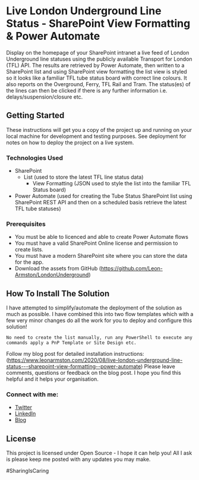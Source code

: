 # Live London Underground Line Status - SharePoint View Formatting & Power Automate

Display on the homepage of your SharePoint intranet a live feed of London Underground line statuses using the publicly available Transport for London (TFL) API. The results are retrieved by Power Automate, then written to a SharePoint list and using SharePoint view formatting the list view is styled so it looks like a familiar TFL tube status board with correct line colours. It also reports on the Overground, Ferry, TFL Rail and Tram. The status(es) of the lines can then be clicked if there is any further information i.e. delays/suspension/closure etc. 

## Getting Started

These instructions will get you a copy of the project up and running on your local machine for development and testing purposes. See deployment for notes on how to deploy the project on a live system.

### Technologies Used

* SharePoint 
  * List (used to store the latest TFL line status data)
    * View Formatting (JSON used to style the list into the familiar TFL Status board)
* Power Automate (used for creating the Tube Status SharePoint list using SharePoint REST API and then on a scheduled basis retrieve the latest TFL tube statuses)

### Prerequisites

* You must be able to licenced and able to create Power Automate flows
* You must have a valid SharePoint Online license and permission to create lists.
* You must have a modern SharePoint site where you can store the data for the app.
* Download the assets from GitHub (https://github.com/Leon-Armston/LondonUnderground)

## How To Install The Solution

I have attempted to simplify/automate the deployment of the solution as much as possible. I have combined this into two flow templates which with a few very minor changes do all the work for you to deploy and configure this solution!
```
No need to create the list manually, run any PowerShell to execute any commands apply a PnP Template or Site Design etc.
```
Follow my blog post for detailed installation instructions:
(https://www.leonarmston.com/2020/08/live-london-underground-line-status---sharepoint-view-formatting--power-automate)
Please leave comments, questions or feedback on the blog post. I hope you find this helpful and it helps your organisation.

### Connect with me:
* [Twitter](https://twitter.com/LeonArmston)
* [LinkedIn](https://linkedin.com/in/leon-armston)
* [Blog](https://www.leonarmston.com)


## License

This project is licensed under Open Source - I hope it can help you! All I ask is please keep me posted with any updates you may make.

\#SharingIsCaring


